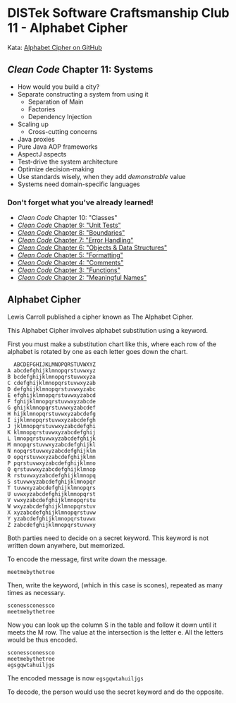 DISTek Software Craftsmanship Club 11 - Alphabet Cipher
=======================================================
Kata: [Alphabet Cipher on GitHub](https://github.com/mathias-brandewinder/wonderland-fsharp-katas/blob/master/wonderland-fsharp-katas/alphabet-cipher.md)

_Clean Code_ Chapter 11: Systems
--------------------------------
* How would you build a city?
* Separate constructing a system from using it
  * Separation of Main
  * Factories
  * Dependency Injection
* Scaling up
  * Cross-cutting concerns
* Java proxies
* Pure Java AOP frameworks
* AspectJ aspects
* Test-drive the system architecture
* Optimize decision-making
* Use standards wisely, when they add _demonstrable_ value
* Systems need domain-specific languages

### Don't forget what you've already learned!

* _Clean Code_ Chapter 10: "Classes"
* [_Clean Code_ Chapter 9: "Unit Tests"](ch9-bowling.md)
* [_Clean Code_ Chapter 8: "Boundaries"](ch8-rover-password.md)
* [_Clean Code_ Chapter 7: "Error Handling"](ch7-password-entry.md)
* [_Clean Code_ Chapter 6: "Objects & Data Structures"](ch6-passworddb.md)
* [_Clean Code_ Chapter 5: "Formatting"](ch5-rover-refactor.md)
* [_Clean Code_ Chapter 4: "Comments"](ch4-rover-obstacles.md)
* [_Clean Code_ Chapter 3: "Functions"](ch3-rover.md)
* [_Clean Code_ Chapter 2: "Meaningful Names"](ch2-fizzbuzz.md)

Alphabet Cipher
---------------
Lewis Carroll published a cipher known as The Alphabet Cipher.

This Alphabet Cipher involves alphabet substitution using a keyword.

First you must make a substitution chart like this, where each row of the alphabet is rotated by one as each letter goes down the chart.

```
  ABCDEFGHIJKLMNOPQRSTUVWXYZ
A abcdefghijklmnopqrstuvwxyz
B bcdefghijklmnopqrstuvwxyza
C cdefghijklmnopqrstuvwxyzab
D defghijklmnopqrstuvwxyzabc
E efghijklmnopqrstuvwxyzabcd
F fghijklmnopqrstuvwxyzabcde
G ghijklmnopqrstuvwxyzabcdef
H hijklmnopqrstuvwxyzabcdefg
I ijklmnopqrstuvwxyzabcdefgh
J jklmnopqrstuvwxyzabcdefghi
K klmnopqrstuvwxyzabcdefghij
L lmnopqrstuvwxyzabcdefghijk
M mnopqrstuvwxyzabcdefghijkl
N nopqrstuvwxyzabcdefghijklm
O opqrstuvwxyzabcdefghijklmn
P pqrstuvwxyzabcdefghijklmno
Q qrstuvwxyzabcdefghijklmnop
R rstuvwxyzabcdefghijklmnopq
S stuvwxyzabcdefghijklmnopqr
T tuvwxyzabcdefghijklmnopqrs
U uvwxyzabcdefghijklmnopqrst
V vwxyzabcdefghijklmnopqrstu
W wxyzabcdefghijklmnopqrstuv
X xyzabcdefghijklmnopqrstuvw
Y yzabcdefghijklmnopqrstuvwx
Z zabcdefghijklmnopqrstuvwxy
```

Both parties need to decide on a secret keyword. This keyword is not written down anywhere, but memorized.

To encode the message, first write down the message.

```
meetmebythetree
```

Then, write the keyword, (which in this case is scones), repeated as many times as necessary.

```
sconessconessco
meetmebythetree
```

Now you can look up the column S in the table and follow it down until it meets the M row. The value at the intersection is the letter e. All the letters would be thus encoded.

```
sconessconessco
meetmebythetree
egsgqwtahuiljgs
```

The encoded message is now `egsgqwtahuiljgs`

To decode, the person would use the secret keyword and do the opposite.
